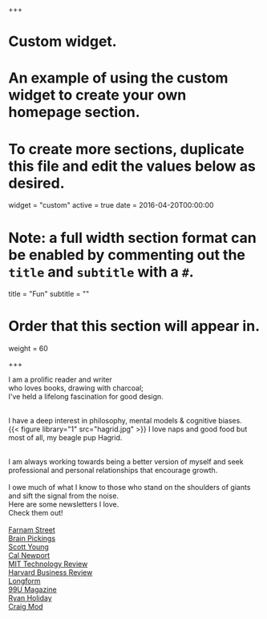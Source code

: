 +++
# Custom widget.
# An example of using the custom widget to create your own homepage section.
# To create more sections, duplicate this file and edit the values below as desired.
widget = "custom"
active = true
date = 2016-04-20T00:00:00

# Note: a full width section format can be enabled by commenting out the `title` and `subtitle` with a `#`.
title = "Fun"
subtitle = ""

# Order that this section will appear in.
weight = 60

+++

I am a prolific reader and writer <br/>
who loves books, drawing with charcoal;<br/>
I've held a lifelong fascination for good design.<br/>
<br/>

I have a deep interest in philosophy, mental models & cognitive biases.<br/>
{{< figure library="1" src="hagrid.jpg" >}}
I love naps and good food but most of all, my beagle pup Hagrid.
<br/><br/>

I am always working towards being a better version of myself and seek professional and personal relationships that encourage growth.<br/><br/>
I owe much of what I know to those who stand on the shoulders of giants and sift the signal from the noise. <br/>
Here are some newsletters I love. <br/>
Check them out!<br/>
<br/>
<a href="https://fs.blog/">Farnam Street<a/><br/>
<a href="https://www.brainpickings.org/">Brain Pickings<a/><br/>
<a href="https://www.scotthyoung.com/blog/">Scott Young<a/><br/>
<a href="http://calnewport.com/blog/">Cal Newport<a/><br/>
<a href="https://www.technologyreview.com/">MIT Technology Review<a/><br/>
<a href="https://hbr.org/">Harvard Business Review<a/><br/>
<a href="https://longform.org/">Longform<a/><br/>
<a href="https://magazine.99u.com/">99U Magazine<a/><br/>
<a href="https://ryanholiday.net/">Ryan Holiday<a/><br/>
<a href="https://craigmod.com/">Craig Mod<a/><br/>